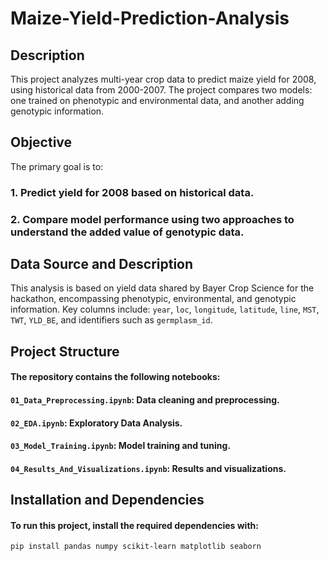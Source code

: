 # Maize-Yield-Prediction-Analysis

## Description
This project analyzes multi-year crop data to predict maize yield for 2008, using historical data from 2000-2007. The project compares two models: one trained on phenotypic and environmental data, and another adding genotypic information.


## Objective
The primary goal is to:

### 1. Predict yield for 2008 based on historical data.
### 2. Compare model performance using two approaches to understand the added value of genotypic data.

## Data Source and Description
This analysis is based on yield data shared by Bayer Crop Science for the hackathon, encompassing phenotypic, environmental, and genotypic information. Key columns include:
`year`, `loc`, `longitude`, `latitude`, `line`, `MST`, `TWT`, `YLD_BE`, and identifiers such as `germplasm_id`.

## Project Structure
#### The repository contains the following notebooks:
#### `01_Data_Preprocessing.ipynb`: Data cleaning and preprocessing.
#### `02_EDA.ipynb`: Exploratory Data Analysis.
#### `03_Model_Training.ipynb`: Model training and tuning.
#### `04_Results_And_Visualizations.ipynb`: Results and visualizations.

## Installation and Dependencies
#### To run this project, install the required dependencies with:

```
pip install pandas numpy scikit-learn matplotlib seaborn
```
